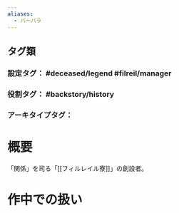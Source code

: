 ```yaml
---
aliases:
  - バーバラ
---
```

## タグ類
### 設定タグ： #deceased/legend #filreil/manager 
### 役割タグ： #backstory/history 
### アーキタイプタグ：
# 概要
「関係」を司る「[[フィルレイル寮]]」の創設者。
# 作中での扱い